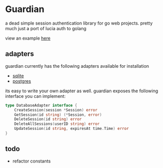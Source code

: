 # Guardian
a dead simple session authentication library for go web projects. pretty much just a port of lucia auth to golang 

view an example [here](./examples/email-pass/main.go)

## adapters
guardian currently has the following adapters available for installation
- [sqlite](./pkg/adapters/sqlite/)
- [postgres](./pkg/adapters/postgres/) 

its easy to write your own adapter as well. guardian exposes the following interface you can implement:
```go
type DatabaseAdapter interface {
	CreateSession(session *Session) error
	GetSession(id string) (*Session, error)
	DeleteSession(id string) error
	DeleteAllSessions(userID string) error
	UpdateSession(id string, expiresAt time.Time) error
}
```


## todo
- refactor constants
